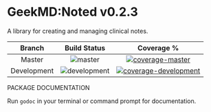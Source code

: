 # GeekMD:Noted v0.2.3
A library for creating and managing clinical notes.

|Branch|Build Status|Coverage %|
|:---:|:---:|:---:|
|Master| ![master](https://travis-ci.org/geekmdio/noted.svg?branch=master)|[![coverage-master](https://codecov.io/gh/geekmdio/noted/branch/master/graph/badge.svg)](https://codecov.io/gh/geekmdio/noted)|
|Development|![development](https://travis-ci.org/geekmdio/noted.svg?branch=development)|[![coverage-development](https://codecov.io/gh/geekmdio/noted/branch/development/graph/badge.svg)](https://codecov.io/gh/geekmdio/noted)|


PACKAGE DOCUMENTATION

Run `godoc` in your terminal or command prompt for documentation.